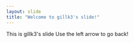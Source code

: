```yaml
---
layout: slide
title: "Welcome to gillk3's slide!"
---
```

This is gillk3's slide
Use the left arrow to go back!
